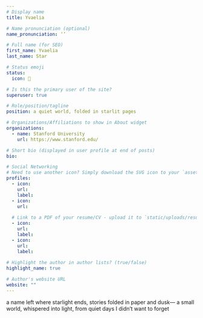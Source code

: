 ```yaml
---
# Display name
title: Yvaelia

# Name pronunciation (optional)
name_pronunciation: ‘’

# Full name (for SEO)
first_name: Yvaelia
last_name: Star

# Status emoji
status:
  icon: 🌠

# Is this the primary user of the site?
superuser: true

# Role/position/tagline
position: a quiet world, folded in starlit pages

# Organizations/Affiliations to show in About widget
organizations:
  - name: Stanford University
    url: https://www.stanford.edu/

# Short bio (displayed in user profile at end of posts)
bio: 

# Social Networking
# Need to use another icon? Simply download the SVG icon to your `assets/media/icons/` folder.
profiles:
  - icon: 
    url: 
    label: 
  - icon: 
    url: 
 
  # Link to a PDF of your resume/CV - upload it to `static/uploads/resume.pdf`
  - icon: 
    url: 
    label:
  - icon: 
    url: 
    label: 
    
# Highlight the author in author lists? (true/false)
highlight_name: true

# Author's website URL
website: ""
---
```


a name left where starlight ends,
stories folded in paper and dusk—
a small world, whispered into light,
from quiet days I didn’t want to forget